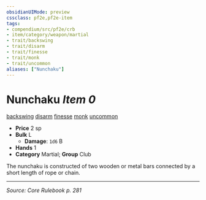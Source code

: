 ```yaml
---
obsidianUIMode: preview
cssclass: pf2e,pf2e-item
tags:
- compendium/src/pf2e/crb
- item/category/weapon/martial
- trait/backswing
- trait/disarm
- trait/finesse
- trait/monk
- trait/uncommon
aliases: ["Nunchaku"]
---
```

# Nunchaku *Item 0*  
[backswing](backswing.md "Backswing Weapon Trait")  [disarm](Reference/Rules/Traits/disarm.md "Disarm Weapon Trait")  [finesse](finesse.md "Finesse Weapon Trait")  [monk](Reference/Rules/Traits/monk.md "Monk Class Trait")  [uncommon](uncommon.md "Uncommon Rarity Trait")  

- **Price** 2 sp
- **Bulk** L
  - **Damage**: `1d6` B
- **Hands** 1
- **Category** Martial; **Group** Club 

The nunchaku is constructed of two wooden or metal bars connected by a short length of rope or chain.


---
*Source: Core Rulebook p. 281*